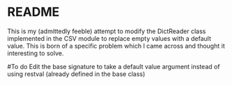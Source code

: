 # README

This is my (admittedly feeble) attempt to modify the DictReader class implemented in the CSV module to replace empty values with a default value. This is born of a specific problem which I came across and thought it interesting to solve.

#To do
Edit the base signature to take a default value argument instead of using restval (already defined in the base class) 
